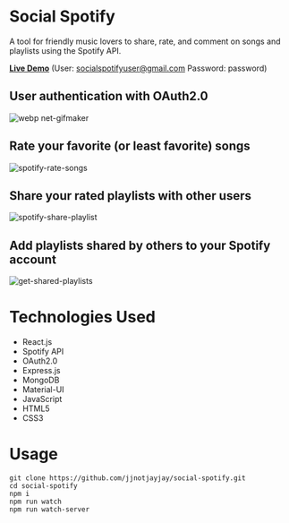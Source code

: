 # Social Spotify

A tool for friendly music lovers to share, rate, and comment on songs and playlists using the Spotify API.

**[Live Demo](https://social-spotify-jjnotjayjay.herokuapp.com/)** (User: socialspotifyuser@gmail.com Password: password)

## User authentication with OAuth2.0
![webp net-gifmaker](https://user-images.githubusercontent.com/39274776/47970809-25690080-e03f-11e8-9c33-ee9640cf2464.gif)

## Rate your favorite (or least favorite) songs
![spotify-rate-songs](https://user-images.githubusercontent.com/39274776/47970855-9f998500-e03f-11e8-8ad1-ffea33d3110d.gif)

## Share your rated playlists with other users
![spotify-share-playlist](https://user-images.githubusercontent.com/39274776/48020131-f52a6c00-e0e9-11e8-80ca-d03bda46c5b0.gif)

## Add playlists shared by others to your Spotify account
![get-shared-playlists](https://user-images.githubusercontent.com/39274776/48174254-222e7880-e2bc-11e8-8660-0f306cb3621d.gif)

# Technologies Used
* React.js
* Spotify API
* OAuth2.0
* Express.js
* MongoDB
* Material-UI
* JavaScript
* HTML5
* CSS3

# Usage
```
git clone https://github.com/jjnotjayjay/social-spotify.git
cd social-spotify
npm i
npm run watch
npm run watch-server
```
